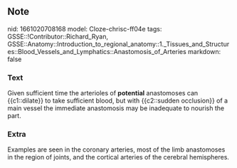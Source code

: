 ## Note
nid: 1661020708168
model: Cloze-chrisc-ff04e
tags: GSSE::!Contributor::Richard_Ryan, GSSE::Anatomy::Introduction_to_regional_anatomy::1._Tissues_and_Structures::Blood_Vessels_and_Lymphatics::Anastomosis_of_Arteries
markdown: false

### Text
<div class='toggle'>
  Given sufficient time the arterioles of
  <strong>potential</strong> anastomoses can {{c1::dilate}} to take
  sufficient blood, but with {{c2::sudden occlusion}} of a main
  vessel the immediate anastomosis may be inadequate to nourish the
  part.
</div>

### Extra
<p id="28910366-e36f-4fa5-ab1d-6fad570f2248" class="">Examples are
seen in the coronary arteries, most of the limb anastomoses in the
region of joints, and the cortical arteries of the cerebral
hemispheres.
